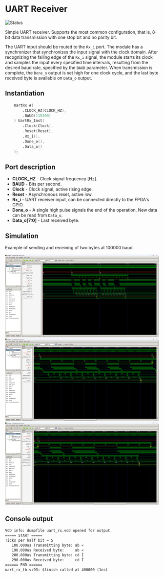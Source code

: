 # UART Receiver

![Status](https://img.shields.io/badge/STATUS-READY-green.svg)

Simple UART receiver. Supports the most common configuration, that is, 8-bit data transmission with one stop bit and no parity bit.

The UART input should be routed to the `Rx_i` port. The module has a synchronizer that synchronizes the input signal with the clock domain. After recognizing the falling edge of the `Rx_i` signal, the module starts its clock and samples the input every specified time intervals, resulting from the desired baud rate, specified by the `BAUD` parameter. When transmission is complete, the `Done_o` output is set high for one clock cycle, and the last byte received byte is available on `Data_o` output.

## Instantiation

```verilog
	UartRx #(
		.CLOCK_HZ(CLOCK_HZ),
		.BAUD(115200)
	) UartRx_Inst(
		.Clock(Clock),
		.Reset(Reset),
		.Rx_i(),
		.Done_o(),
		.Data_o()
	);
```

## Port description

+ **CLOCK_HZ** - Clock signal frequency [Hz].
+ **BAUD** - Bits per second.
+ **Clock** - Clock signal, active rising edge.
+ **Reset** - Asynchronous reset, active low.
+ **Rx_i** - UART receiver input, can be connected directly to the FPGA's GPIO.
+ **Done_o** - A single high pulse signals the end of the operation. New data can be read from `Data_o`.
+ **Data_o[7:0]** - Last received byte.

## Simulation

Example of sending and receiving of two bytes at 100000 baud.

![Simulation](simulation1.png "Simulation")
![Simulation](simulation2.png "Simulation")
![Simulation](simulation3.png "Simulation")

## Console output

	VCD info: dumpfile uart_rx.vcd opened for output.
	===== START =====
	Ticks per half bit = 5
	   100.000us Transmitting byte: ab «
	   190.000us Received byte:     ab «
	   200.000us Transmitting byte: cd Í
	   290.000us Received byte:     cd Í
	====== END ======
	uart_rx_tb.v:93: $finish called at 400000 (1ns)
